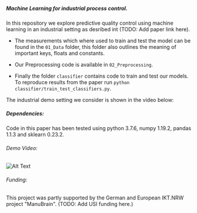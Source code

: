 ##### Machine Learning for industrial process control.

In this repository we explore predictive quality control using
machine learning in an industrial setting as desribed 
int (TODO: Add paper link here).

- The measurements which where used to train and test
the model can be found in the ```01_Data``` folder,
this folder also outlines the meaning of important
keys, floats and constants.

- Our Preprocessing code is available in ```02_Preprocessing```.

- Finally the folder ```classifier``` contains code to train
and test our models. To reproduce results from the paper run
```python classifier/train_test_classifiers.py```.

The industrial demo setting we consider is
shown in the video below:

##### Dependencies:
Code in this paper has been tested using python 3.7.6, 
numpy 1.19.2, pandas 1.1.3 and sklearn 0.23.2.

###### Demo Video:
![Alt Text](demo.gif)

###### Funding:
This project was partly supported by the German and European IKT.NRW
project "ManuBrain". (TODO: Add USI funding here.)
